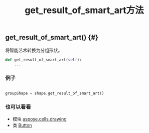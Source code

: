 ﻿---
title: get_result_of_smart_art方法
second_title: Aspose.Cells for Python via .NET API 参考资料
description:
type: docs
weight: 120
url: /zh/python-net/aspose.cells.drawing/button/get_result_of_smart_art/
is_root: false
---
##  get_result_of_smart_art() {#}
将智能艺术转换为分组形状。



```python
def get_result_of_smart_art(self):
    ...
```



### 例子

```python

groupShape = shape.get_result_of_smart_art()

```



### 也可以看看
* 模块 [aspose.cells.drawing](../../)
* 类 [Button](/cells/zh/python-net/aspose.cells.drawing/button)
